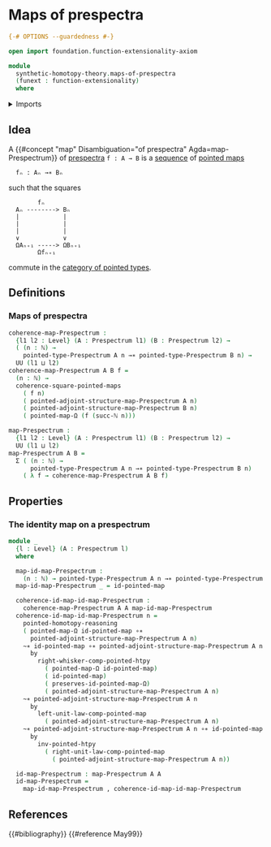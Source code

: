 # Maps of prespectra

```agda
{-# OPTIONS --guardedness #-}

open import foundation.function-extensionality-axiom

module
  synthetic-homotopy-theory.maps-of-prespectra
  (funext : function-extensionality)
  where
```

<details><summary>Imports</summary>

```agda
open import elementary-number-theory.natural-numbers

open import foundation.action-on-identifications-functions
open import foundation.dependent-pair-types
open import foundation.homotopies funext
open import foundation.universe-levels

open import structured-types.commuting-squares-of-pointed-maps funext
open import structured-types.pointed-homotopies funext
open import structured-types.pointed-maps funext
open import structured-types.whiskering-pointed-homotopies-composition funext
open import structured-types.wild-category-of-pointed-types funext

open import synthetic-homotopy-theory.functoriality-loop-spaces funext
open import synthetic-homotopy-theory.prespectra funext
```

</details>

## Idea

A {{#concept "map" Disambiguation="of prespectra" Agda=map-Prespectrum}} of
[prespectra](synthetic-homotopy-theory.prespectra.md) `f : A → B` is a
[sequence](foundation.dependent-sequences.md) of
[pointed maps](structured-types.pointed-maps.md)

```text
  fₙ : Aₙ →∗ Bₙ
```

such that the squares

```text
        fₙ
  Aₙ --------> Bₙ
  |            |
  |            |
  |            |
  ∨            ∨
  ΩAₙ₊₁ -----> ΩBₙ₊₁
        Ωfₙ₊₁
```

commute in the
[category of pointed types](structured-types.wild-category-of-pointed-types.md).

## Definitions

### Maps of prespectra

```agda
coherence-map-Prespectrum :
  {l1 l2 : Level} (A : Prespectrum l1) (B : Prespectrum l2) →
  ( (n : ℕ) →
    pointed-type-Prespectrum A n →∗ pointed-type-Prespectrum B n) →
  UU (l1 ⊔ l2)
coherence-map-Prespectrum A B f =
  (n : ℕ) →
  coherence-square-pointed-maps
    ( f n)
    ( pointed-adjoint-structure-map-Prespectrum A n)
    ( pointed-adjoint-structure-map-Prespectrum B n)
    ( pointed-map-Ω (f (succ-ℕ n)))

map-Prespectrum :
  {l1 l2 : Level} (A : Prespectrum l1) (B : Prespectrum l2) →
  UU (l1 ⊔ l2)
map-Prespectrum A B =
  Σ ( (n : ℕ) →
      pointed-type-Prespectrum A n →∗ pointed-type-Prespectrum B n)
    ( λ f → coherence-map-Prespectrum A B f)
```

## Properties

### The identity map on a prespectrum

```agda
module _
  {l : Level} (A : Prespectrum l)
  where

  map-id-map-Prespectrum :
    (n : ℕ) → pointed-type-Prespectrum A n →∗ pointed-type-Prespectrum A n
  map-id-map-Prespectrum _ = id-pointed-map

  coherence-id-map-id-map-Prespectrum :
    coherence-map-Prespectrum A A map-id-map-Prespectrum
  coherence-id-map-id-map-Prespectrum n =
    pointed-homotopy-reasoning
    ( pointed-map-Ω id-pointed-map ∘∗
      pointed-adjoint-structure-map-Prespectrum A n)
    ~∗ id-pointed-map ∘∗ pointed-adjoint-structure-map-Prespectrum A n
      by
        right-whisker-comp-pointed-htpy
          ( pointed-map-Ω id-pointed-map)
          ( id-pointed-map)
          ( preserves-id-pointed-map-Ω)
          ( pointed-adjoint-structure-map-Prespectrum A n)
    ~∗ pointed-adjoint-structure-map-Prespectrum A n
      by
        left-unit-law-comp-pointed-map
          ( pointed-adjoint-structure-map-Prespectrum A n)
    ~∗ pointed-adjoint-structure-map-Prespectrum A n ∘∗ id-pointed-map
      by
        inv-pointed-htpy
          ( right-unit-law-comp-pointed-map
            ( pointed-adjoint-structure-map-Prespectrum A n))

  id-map-Prespectrum : map-Prespectrum A A
  id-map-Prespectrum =
    map-id-map-Prespectrum , coherence-id-map-id-map-Prespectrum
```

## References

{{#bibliography}} {{#reference May99}}
